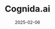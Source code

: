 ---  
layout: startup_page  
title: "Cognida.ai"  
id: "cognida.ai"  
permalink: "/cognidaaicognida.ai02062025/"  
website: "https://www.cognida.ai/"  
funding_round: "Series A"  
funding_amount: "$15M"  
investors: "Nexus Venture Partners"  
about: "Cognida.ai provides practical AI solutions for enterprises, aiming to reduce AI implementation time and deliver measurable ROI. They offer an innovative Zunō platform and industry-specific solutions to help businesses adopt AI seamlessly and efficiently. The company focuses on delivering real results in various sectors."  
markets: "AI, Manufacturing, Healthcare, Finance, Technology, Artificial Intelligence (AI), Information Technology, Machine Learning"  
hq: "Lincolnshire, Illinois, United States"  
founded_year: "2022"  
linkedin: "https://www.linkedin.com/company/cognida-ai"  
twitter: "https://twitter.com/CognidaInc"  
instagram: ""  
facebook: ""  
crunchbase: "https://www.crunchbase.com/organization/cognida-ai"  
pitchbook: "https://pitchbook.com/profiles/company/518199-31"  

date_display: "06-Feb-2025"  
date: "2025-02-06"

# SEO Optimization  
meta_title: "Cognida.ai - Series A Funding ($15M)"  
meta_description: "Cognida.ai, Cognida.ai provides practical AI solutions for enterprises, aiming to reduce AI implementation time and deliver measurable ROI. They offer an innovati..."  
meta_keywords: "Cognida.ai, AI, Manufacturing, Healthcare, Finance, Technology, Artificial Intelligence (AI), Information Technology, Machine Learning, Series A funding"  
canonical_url: "https://startup.projectstartups.com/cognidaaicognida.ai02062025/"  
---